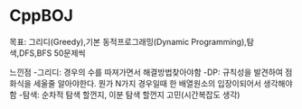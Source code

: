 # CppBOJ


목표: 그리디(Greedy),기본 동적프로그래밍(Dynamic Programming),탐색,DFS,BFS  50문제씩

느낀점
-그리디: 경우의 수를 따져가면서 해결방법찾아야함
-DP: 규칙성을 발견하여 점화식을 세울줄 알아야한다. 뭔가 N가지 경우일때 한 배열원소의 입장이되어서 생각해야함
-탐색: 순차적 탐색 할껀지, 이분 탐색 할껀지 고민(시간복잡도 생각)
